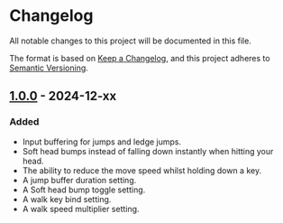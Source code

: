 # Changelog

All notable changes to this project will be documented in this file.

The format is based on [Keep a Changelog](https://keepachangelog.com/en/1.1.0/),
and this project adheres to [Semantic Versioning](https://semver.org/spec/v2.0.0.html).

## [1.0.0] - 2024-12-xx

### Added

- Input buffering for jumps and ledge jumps.
- Soft head bumps instead of falling down instantly when hitting your head.
- The ability to reduce the move speed whilst holding down a key.
- A jump buffer duration setting.
- A Soft head bump toggle setting.
- A walk key bind setting.
- A walk speed multiplier setting.

[unreleased]: https://github.com/Nestorboy/ATLYSS-ControlTweaks/compare/v1.0.0...HEAD
[1.0.0]: https://github.com/Nestorboy/ATLYSS-ControlTweaks/releases/tag/v1.0.0